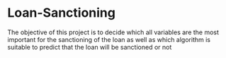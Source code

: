 # Loan-Sanctioning
The objective of this project is to decide which all variables are the most important for the sanctioning of the loan as well as which algorithm is suitable to predict that the loan will be sanctioned  or not 
